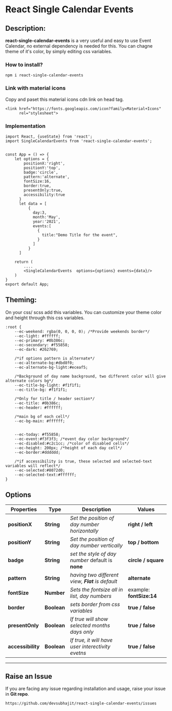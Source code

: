 # React Single Calendar Events

## **Description:** 
**react-single-calendar-events** is a very useful and easy to use Event Calendar, no external dependency is needed for this. You can chagne theme of it's color, by simply editing css variables.

### **How to install?**
```
npm i react-single-calendar-events
```
### **Link with material icons**
Copy and paset this material icons cdn link on head tag.
```
<link href="https://fonts.googleapis.com/icon?family=Material+Icons"
      rel="stylesheet">
```

### **Implementation**
```
import React, {useState} from 'react';
import SingleCalendarEvents from 'react-single-calendar-events';


const App = () => {
    let options = {
        positionX:'right',
        positionY:'top', 
        badge:'circle', 
        pattern:'alternate',
        fontSize:16,
        border:true,
        presentOnly:true,
        accessibility:true
      }
      let data = [
          {
            day:3,
            month:'May',
            year:'2021',
            events:[
              {
                title:"Demo Title for the event",
              }
            ]
          }
      ]

    return (
        ....
        <SingleCalendarEvents  options={options} events={data}/>
    )
}
export default App;
```



## **Theming:** 
On your css/ scss add this variables.
You can customize your theme color and height through this css variables.
```
:root {
    --ec-weekend: rgba(0, 0, 0, 0); /*Provide weekends border*/
    --ec-light: #ffffff;
    --ec-primary: #0b386c;
    --ec-secondary: #f55858;
    --ec-dark: #262769;

    /*if options pattern is alternate*/
    --ec-alternate-bg:#dbd8f0;
    --ec-alternate-bg-light:#eceaf5;

    /*Background of day name background, two different color will give alternate colors bg*/
    --ec-title-bg-light: #f1f1f1;
    --ec-title-bg: #f1f1f1;

    /*Only for title / header section*/
    --ec-title: #0b386c;
    --ec-header: #ffffff;

    /*main bg of each cell*/
    --ec-bg-main: #ffffff;
    
    
    --ec-today: #f55858; 
    --ec-event:#f3f3f3; /*event day color background*/
    --ec-disabled:#c2c1cc; /*color of disabled cells*/
    --ec-height: 200px; /*height of each day cell*/
    --ec-border:#dddddd; 

    /*if accessibility is true, these selected and selected-text variables will reflect*/ 
    --ec-selected:#8072d0; 
    --ec-selected-text:#ffffff;
}
```

## **Options**
| Properties  | Type | Description | Values |
| ------------- | ------------- | ------------- |------------- |
| **positionX**  | **String**  | *Set the position of day number horizontally* | **right / left**|
| **positionY**  | **String**  | *Set the position of day number vertically* | **top / bottom**|
| **badge**  | **String**  | *set the style of day number* default is **none** | **circle / square**|
| **pattern**  | **String**  | *having two different view, **Flat** is default* | **alternate**|
| **fontSize**  | **Number**  | *Sets the fontsize all in list, day numbers* | example: **fontSize:14**|
| **border**  | **Boolean**  | *sets border from css variables* | **true / false**|
| **presentOnly**  | **Boolean**  | *If true will show selected months days only* | **true / false**|
| **accessibility**  | **Boolean**  | *If true, it will have user interectivity evetns* | **true / false**|

--------------------------------------------

## **Raise an Issue**
If you are facing any issue regarding installation and usage, raise your issue in **Git repo**. 
```
https://github.com/devsubhajit/react-single-calendar-events/issues
```
